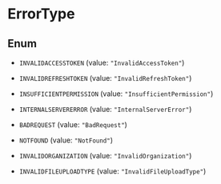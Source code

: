 

# ErrorType

## Enum


* `INVALIDACCESSTOKEN` (value: `"InvalidAccessToken"`)

* `INVALIDREFRESHTOKEN` (value: `"InvalidRefreshToken"`)

* `INSUFFICIENTPERMISSION` (value: `"InsufficientPermission"`)

* `INTERNALSERVERERROR` (value: `"InternalServerError"`)

* `BADREQUEST` (value: `"BadRequest"`)

* `NOTFOUND` (value: `"NotFound"`)

* `INVALIDORGANIZATION` (value: `"InvalidOrganization"`)

* `INVALIDFILEUPLOADTYPE` (value: `"InvalidFileUploadType"`)



